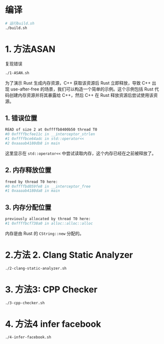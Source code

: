 # 编译
```bash
# 运行build.sh
./build.sh
```


# 1. 方法ASAN
复现错误
```bash
./1-ASAN.sh
```   

为了演示 Rust 生成内存资源，C++ 获取该资源后 Rust 立即释放，导致 C++ 出现 use-after-free 的场景，我们可以构造一个简单的示例。这个示例包括 Rust 代码创建内存资源并将其暴露给 C++，然后 C++ 在 Rust 释放资源后尝试使用该资源。



## 1. 错误位置
```bash
READ of size 2 at 0xffffb8400b50 thread T0
#0 0xffffbcfee11c in __interceptor_strlen
#1 0xffffbce64adc in std::operator<<
#2 0xaaaab4180db8 in main
```

这里显示在 `std::operator<<` 中尝试读取内存，这个内存已经在之前被释放了。


## 2. 内存释放位置
```bash
freed by thread T0 here:
#0 0xffffbd059fe8 in __interceptor_free
#1 0xaaaab4180da8 in main
```

## 3. 内存分配位置
```bash
previously allocated by thread T0 here:
#1 0xffffbcf738a0 in alloc::alloc::alloc
```
内存是由 Rust 的 `CString::new` 分配的。


# 2.方法 2. Clang Static Analyzer
```bash
./2-clang-static-analyzer.sh
```

# 3. 方法3: CPP Checker
```bash
./3-cpp-checker.sh
```

# 4. 方法4 infer facebook
```bash
./4-infer-facebook.sh
```